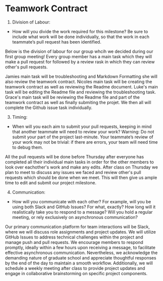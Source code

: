 # Teamwork Contract

1. Division of Labour:
  * How will you divide the work required for this milestone? Be sure to include what work will be done individually, so that the work in each teammate’s pull request has been identified.

Below is the division of labour for our group whcih we decided during our first group meeting! 
Every group member has a main task which they will make a pull request for followed by a review rask in which they can review other's pull requests. 

Jamies main task will be troubleshooting and Markdown Formatting she will also review the teamwork contract. Nicoles main task will be creating the teamwork contract as well as reviewing the Readme document. Luke's main task will be editing the Readme file and reviewing the troubleshooting task. Grace's main task will be reviewing the Readme file and part of the teamwork contract as well as finally submiting the projet. We then all will complete the Github issue task individually.
    
3. Timing:
  * When will you each aim to submit your pull requests, keeping in mind that another teammate will need to review your work? Warning: Do not submit your part of the project last-minute. Your teammate’s review of your work may not be trivial: if there are errors, your team will need time to debug them.

All the pull requests will be done before Thursday after everyone has completed all their individual main tasks in order for the other members to look over eachother's work and make any edits. After class on Thursday we plan to meet to discuss any issues we faced and review other's pull requests which should be done when we meet. This will then give us ample time to edit and submit our project milestone. 


4. Communication:
  * How will you communicate with each other? For example, will you be using both Slack and GitHub Issues? For what, exactly? How long will it realistically take you to respond to a message? Will you hold a regular meeting, or rely exclusively on asynchronous communication?

Our primary communication platform for team interactions will be Slack, where we will discuss role assignments and project updates. We will utilize GitHub Issues to address technical challenges within the project and manage push and pull requests. We encourage members to respond promptly, ideally within a few hours upon receiving a message, to facilitate effective asynchronous communication. Nevertheless, we acknowledge the demanding nature of graduate school and appreciate thoughtful responses by the end of the day to maintain a smooth workflow. Additionally, we will schedule a weekly meeting after class to provide project updates and engage in collaborative brainstorming on specific project components.
